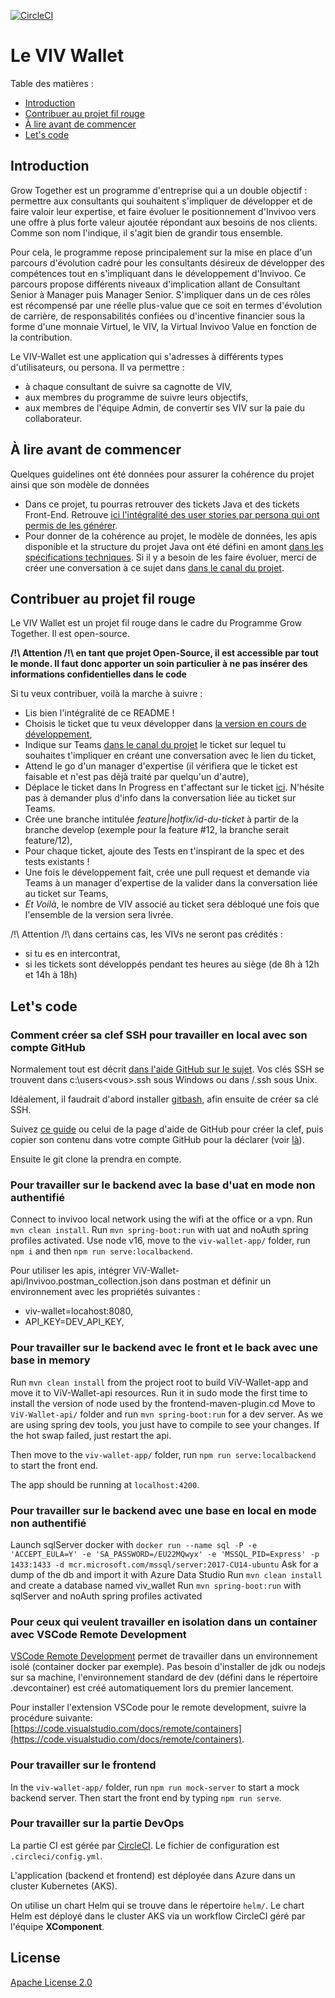 [![CircleCI](https://circleci.com/gh/Invivoo/ViV-Wallet.svg?style=svg)](https://circleci.com/gh/Invivoo/ViV-Wallet)

# Le VIV Wallet

Table des matières :

-   [Introduction](#introduction)
-   [Contribuer au projet fil rouge](#contribuer-au-projet-fil-rouge)
-   [À lire avant de commencer](#à-lire-avant-de-commencer)
-   [Let's code](#lets-code)

## Introduction

Grow Together est un programme d'entreprise qui a un double objectif : permettre aux consultants qui souhaitent s&#39;impliquer de développer et de faire valoir leur expertise, et faire évoluer le positionnement d&#39;Invivoo vers une offre à plus forte valeur ajoutée répondant aux besoins de nos clients. Comme son nom l&#39;indique, il s&#39;agit bien de grandir tous ensemble.

Pour cela, le programme repose principalement sur la mise en place d&#39;un parcours d&#39;évolution cadré pour les consultants désireux de développer des compétences tout en s&#39;impliquant dans le développement d&#39;Invivoo. Ce parcours propose différents niveaux d&#39;implication allant de Consultant Senior à Manager puis Manager Senior. S&#39;impliquer dans un de ces rôles est récompensé par une réelle plus-value que ce soit en termes d&#39;évolution de carrière, de responsabilités confiées ou d&#39;incentive financier sous la forme d&#39;une monnaie Virtuel, le VIV, la Virtual Invivoo Value en fonction de la contribution.

Le VIV-Wallet est une application qui s&#39;adresses à différents types d&#39;utilisateurs, ou persona. Il va permettre :

-   à chaque consultant de suivre sa cagnotte de VIV,
-   aux membres du programme de suivre leurs objectifs,
-   aux membres de l&#39;équipe Admin, de convertir ses VIV sur la paie du collaborateur.

## À lire avant de commencer

Quelques guidelines ont été données pour assurer la cohérence du projet ainsi que son modèle de données

-   Dans ce projet, tu pourras retrouver des tickets Java et des tickets Front-End. Retrouve [ici l'intégralité des user stories par persona qui ont permis de les générer](https://invivoo.sharepoint.com/:w:/s/Managersd'Expertise/EeWUsfMrHMdOgpooDoYeWCYBsczKABL8gNalyRRjTDFb_g?e=ebTLgZ).
-   Pour donner de la cohérence au projet, le modèle de données, les apis disponible et la structure du projet Java ont été défini en amont [dans les spécifications techniques](https://invivoo.sharepoint.com/:w:/s/Managersd'Expertise/ES5hwrPj9fdFj1g8w58NLvcBn2_JeJ9HslSdzdUwafGFpQ?e=KSssb3). Si il y a besoin de les faire évoluer, merci de créer une conversation à ce sujet dans [dans le canal du projet](https://teams.microsoft.com/l/channel/19%3a4ad8360f9c4e4016a157bfe3f7ca968a%40thread.skype/VIV-Wallet?groupId=d5a0827f-1103-4e19-89f3-d85e7caeb167&tenantId=6d13640c-ba8f-4480-a2a0-0093bacdb7c1).

## Contribuer au projet fil rouge

Le VIV Wallet est un projet fil rouge dans le cadre du Programme Grow Together. Il est open-source.

**/!\ Attention /!\ en tant que projet Open-Source, il est accessible par tout le monde. Il faut donc apporter un soin particulier à ne pas insérer des informations confidentielles dans le code**

Si tu veux contribuer, voilà la marche à suivre :

-   Lis bien l'intégralité de ce README !
-   Choisis le ticket que tu veux développer dans [la version en cours de développement](https://github.com/Invivoo/ViV-Wallet/projects/2),
-   Indique sur Teams [dans le canal du projet](https://teams.microsoft.com/l/channel/19%3ab4db94c02b504ed29dcdde8ed49c3aa3%40thread.tacv2/VIV%2520Wallet?groupId=5b6a22b3-b1d6-4c81-82c4-0f5d886712e4&tenantId=6d13640c-ba8f-4480-a2a0-0093bacdb7c1) le ticket sur lequel tu souhaites t'impliquer en créant une conversation avec le lien du ticket,
-   Attend le go d'un manager d'expertise (il vérifiera que le ticket est faisable et n'est pas déjà traité par quelqu'un d'autre),
-   Déplace le ticket dans In Progress en t'affectant sur le ticket [ici](https://github.com/Invivoo/ViV-Wallet/projects/2). N'hésite pas à demander plus d'info dans la conversation liée au ticket sur Teams.
-   Crée une branche intitulée _feature|hotfix/id-du-ticket_ à partir de la branche develop (exemple pour la feature #12, la branche serait feature/12),
-   Pour chaque ticket, ajoute des Tests en t'inspirant de la spec et des tests existants !
-   Une fois le développement fait, crée une pull request et demande via Teams à un manager d'expertise de la valider dans la conversation liée au ticket sur Teams,
-   _Et Voilà_, le nombre de VIV associé au ticket sera débloqué une fois que l'ensemble de la version sera livrée.

/!\ Attention /!\ dans certains cas, les VIVs ne seront pas crédités :

-   si tu es en intercontrat,
-   si les tickets sont développés pendant tes heures au siège (de 8h à 12h et 14h à 18h)

## Let's code

### Comment créer sa clef SSH pour travailler en local avec son compte GitHub

Normalement tout est décrit [dans l'aide GitHub sur le sujet](https://help.github.com/en/enterprise/2.17/user/authenticating-to-github/connecting-to-github-with-ssh). Vos clés SSH se trouvent dans c:\users\<vous>\.ssh sous Windows ou dans /.ssh sous Unix.

Idéalement, il faudrait d'abord installer [gitbash](https://www.atlassian.com/git/tutorials/git-bash), afin ensuite de créer sa clé SSH.

Suivez [ce guide](https://git-scm.com/book/fr/v2/Git-sur-le-serveur-G%C3%A9n%C3%A9ration-des-cl%C3%A9s-publiques-SSH) ou celui de la page d'aide de GitHub pour créer la clef, puis copier son contenu dans votre compte GitHub pour la déclarer (voir [là](https://help.github.com/en/enterprise/2.17/user/authenticating-to-github/adding-a-new-ssh-key-to-your-github-account)).

Ensuite le git clone la prendra en compte.

### Pour travailler sur le backend avec la base d'uat en mode non authentifié

Connect to invivoo local network using the wifi at the office or a vpn.
Run `mvn clean install`.
Run `mvn spring-boot:run` with uat and noAuth spring profiles activated.
Use node v16, move to the `viv-wallet-app/` folder, run `npm i` and then `npm run serve:localbackend`.

Pour utiliser les apis, intégrer ViV-Wallet-api/Invivoo.postman_collection.json dans postman et définir un environnement avec les propriétés suivantes :

-   viv-wallet=locahost:8080,
-   API_KEY=DEV_API_KEY,

### Pour travailler sur le backend avec le front et le back avec une base in memory

Run `mvn clean install` from the project root to build ViV-Wallet-app and move it to ViV-Wallet-api resources.
Run it in sudo mode the first time to install the version of node used by the frontend-maven-plugin.cd
Move to `ViV-Wallet-api/` folder and run `mvn spring-boot:run` for a dev server.
As we are using spring dev tools, you just have to compile to see your changes. If the hot swap failed, just restart the api.

Then move to the `viv-wallet-app/` folder, run `npm run serve:localbackend` to start the front end.

The app should be running at `localhost:4200`.

### Pour travailler sur le backend avec une base en local en mode non authentifié

Launch sqlServer docker
with `docker run --name sql -P -e 'ACCEPT_EULA=Y' -e 'SA_PASSWORD=/EU22MQwyx' -e 'MSSQL_PID=Express' -p 1433:1433 -d mcr.microsoft.com/mssql/server:2017-CU14-ubuntu`
Ask for a dump of the db and import it with Azure Data Studio
Run `mvn clean install` and create a database named viv_wallet
Run `mvn spring-boot:run` with sqlServer and noAuth spring profiles activated

### Pour ceux qui veulent travailler en isolation dans un container avec VSCode Remote Development

[VSCode Remote Development](https://code.visualstudio.com/docs/remote/remote-overview) permet de travailler dans un environnement isolé (container docker par exemple). Pas besoin d'installer de jdk ou nodejs sur sa machine, l'environnement standard de dev (défini dans le répertoire .devcontainer) est créé automatiquement lors du premier lancement.

Pour installer l'extension VSCode pour le remote development, suivre la procédure suivante: [https://code.visualstudio.com/docs/remote/containers](https://code.visualstudio.com/docs/remote/containers).

### Pour travailler sur le frontend

In the `viv-wallet-app/` folder, run `npm run mock-server` to start a mock backend server. Then start the front end by typing `npm run serve`.

### Pour travailler sur la partie DevOps

La partie CI est gérée par [CircleCI](https://circleci.com/gh/Invivoo/ViV-Wallet). Le fichier de configuration est `.circleci/config.yml`.

L'application (backend et frontend) est déployée dans Azure dans un cluster Kubernetes (AKS).

On utilise un chart Helm qui se trouve dans le répertoire `helm/`. Le chart Helm est déployé dans le cluster AKS via un workflow CircleCI géré par l'équipe **XComponent**.

## License

[Apache License 2.0](https://raw.githubusercontent.com/Invivoo/ViV-Wallet/develop/LICENSE)
